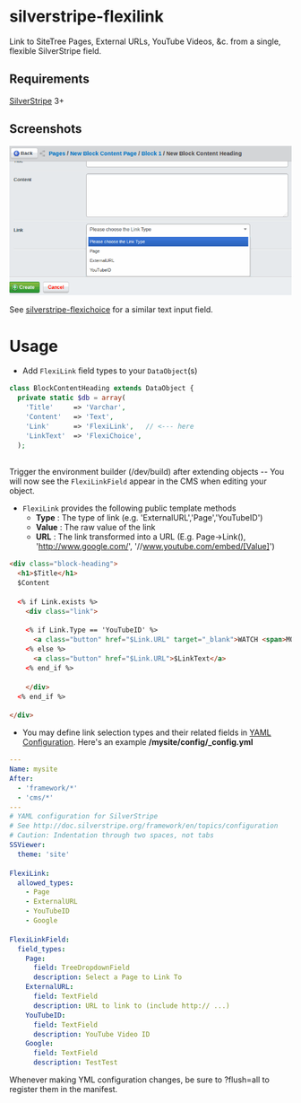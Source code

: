 silverstripe-flexilink
========================

Link to SiteTree Pages, External URLs, YouTube Videos, &c. from a single, flexible SilverStripe field.


Requirements
------------

[SilverStripe](http://www.silverstripe.org/) 3+


Screenshots
-----------

![flexichoice field](docs/screenshots/silverstripe-flexilink.gif?raw=true)

See [silverstripe-flexichoice](https://github.com/briceburg/silverstripe-flexichoice/) for a similar text input field.


Usage 
=====

* Add `FlexiLink` field types to your `DataObject`(s) 

```php
class BlockContentHeading extends DataObject {
  private static $db = array(
    'Title'     => 'Varchar',
    'Content'   => 'Text',
    'Link'      => 'FlexiLink',   // <--- here
    'LinkText'  => 'FlexiChoice', 
  );
  
```

Trigger the environment builder (/dev/build) after extending objects --
You will now see the `FlexiLinkField` appear in the CMS when editing your
object. 


* `FlexiLink` provides the following public template methods
  * **Type** : The type of link (e.g. 'ExternalURL','Page','YouTubeID')
  * **Value** : The raw value of the link 
  * **URL** : The link transformed into a URL (E.g. Page->Link(), 'http://www.google.com/', '//www.youtube.com/embed/[Value]')
  
```html
<div class="block-heading">
  <h1>$Title</h1>
  $Content
  
  <% if Link.exists %>
    <div class="link">
  
    <% if Link.Type == 'YouTubeID' %>
      <a class="button" href="$Link.URL" target="_blank">WATCH <span>MOVIE</span></a>
    <% else %>
      <a class="button" href="$Link.URL">$LinkText</a>
    <% end_if %>
    
    </div>
  <% end_if %>
  
</div>

```

* You may define link selection types and their related fields in [YAML Configuration](http://doc.silverstripe.org/framework/en/topics/configuration).
Here's an example **/mysite/config/_config.yml**

```yaml
---
Name: mysite
After:
  - 'framework/*'
  - 'cms/*'
---
# YAML configuration for SilverStripe
# See http://doc.silverstripe.org/framework/en/topics/configuration
# Caution: Indentation through two spaces, not tabs
SSViewer:
  theme: 'site'
  
FlexiLink:
  allowed_types:
    - Page
    - ExternalURL
    - YouTubeID
    - Google
    
FlexiLinkField:
  field_types:
    Page:
      field: TreeDropdownField
      description: Select a Page to Link To
    ExternalURL: 
      field: TextField
      description: URL to link to (include http:// ...)
    YouTubeID:
      field: TextField
      description: YouTube Video ID
    Google:
      field: TextField
      description: TestTest
```

Whenever making YML configuration changes, be sure to ?flush=all to register 
them in the manifest.


